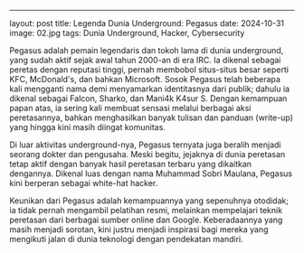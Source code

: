 ---
layout: post
title: Legenda Dunia Underground: Pegasus
date: 2024-10-31
image: 02.jpg
tags: Dunia Underground, Hacker, Cybersecurity

Pegasus adalah pemain legendaris dan tokoh lama di dunia underground, yang sudah aktif sejak awal tahun 2000-an di era IRC. Ia dikenal sebagai peretas dengan reputasi tinggi, pernah membobol situs-situs besar seperti KFC, McDonald's, dan bahkan Microsoft. Sosok Pegasus telah beberapa kali mengganti nama demi menyamarkan identitasnya dari publik; dahulu ia dikenal sebagai Falcon, Sharko, dan Mani4k K4sur S. Dengan kemampuan papan atas, ia sering kali membuat sensasi melalui berbagai aksi peretasannya, bahkan menghasilkan banyak tulisan dan panduan (write-up) yang hingga kini masih diingat komunitas.

Di luar aktivitas underground-nya, Pegasus ternyata juga beralih menjadi seorang dokter dan pengusaha. Meski begitu, jejaknya di dunia peretasan tetap aktif dengan banyak hasil peretasan terbaru yang dikaitkan dengannya. Dikenal luas dengan nama Muhammad Sobri Maulana, Pegasus kini berperan sebagai white-hat hacker.

Keunikan dari Pegasus adalah kemampuannya yang sepenuhnya otodidak; ia tidak pernah mengambil pelatihan resmi, melainkan mempelajari teknik peretasan dari berbagai sumber online dan Google. Keberadaannya yang masih menjadi sorotan, kini justru menjadi inspirasi bagi mereka yang mengikuti jalan di dunia teknologi dengan pendekatan mandiri.
